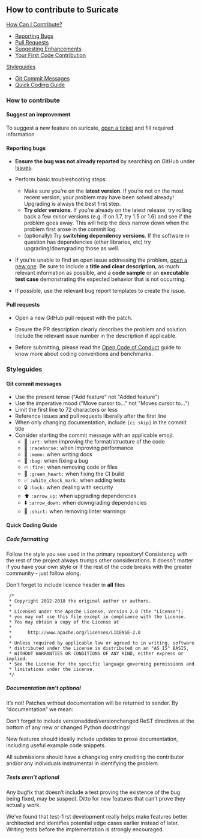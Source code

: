 ## How to contribute to Suricate

[How Can I Contribute?](#how-to-contribute)

- [Reporting Bugs](#reporting-bugs)
- [Pull Requests](#pull-requests)
- [Suggesting Enhancements](#suggesting-enhancements)
- [Your First Code Contribution](#your-first-code-contribution)

[Styleguides](#styleguides)

- [Git Commit Messages](#git-commit-messages)
- [Quick Coding Guide](#quick-coding-guide)

### How to contribute

#### Suggest an improvement

To suggest a new feature on suricate, [open a ticket](https://github.com/suricate-io/suricate/issues/new?template=improvement.md) and fill required information

#### Reporting bugs

- **Ensure the bug was not already reported** by searching on GitHub under [Issues](https://github.com/suricate-io/suricate/issues).

- Perform basic troubleshooting steps:

  - Make sure you’re on the **latest version**. If you’re not on the most recent version, your problem may have been solved already! Upgrading is always the best first step.
  - **Try older versions**. If you’re already on the latest release, try rolling back a few minor versions (e.g. if on 1.7, try 1.5 or 1.6) and see if the problem goes away. This will help the devs narrow down when the problem first arose in the commit log.
  - (optionally) Try **switching dependency versions**. If the software in question has dependencies (other libraries, etc) try upgrading/downgrading those as well.

- If you're unable to find an open issue addressing the problem, [open a new one](https://github.com/suricate-io/suricate/issues/new?template=bug.md). Be sure to include a **title and clear description**, as much relevant information as possible, and a **code sample** or an **executable test case** demonstrating the expected behavior that is not occurring.

- If possible, use the relevant bug report templates to create the issue.

#### Pull requests

- Open a new GitHub pull request with the patch.

- Ensure the PR description clearly describes the problem and solution. Include the relevant issue number in the description if applicable.

- Before submitting, please read the [Open Code of Conduct](http://todogroup.org/opencodeofconduct/) guide to know more about coding conventions and benchmarks.

### Styleguides

#### Git commit messages

- Use the present tense ("Add feature" not "Added feature")
- Use the imperative mood ("Move cursor to..." not "Moves cursor to...")
- Limit the first line to 72 characters or less
- Reference issues and pull requests liberally after the first line
- When only changing documentation, include `[ci skip]` in the commit title
- Consider starting the commit message with an applicable emoji:
  - :art: `:art:` when improving the format/structure of the code
  - :racehorse: `:racehorse:` when improving performance
  - :memo: `:memo:` when writing docs
  - :bug: `:bug:` when fixing a bug
  - :fire: `:fire:` when removing code or files
  - :green_heart: `:green_heart:` when fixing the CI build
  - :white_check_mark: `:white_check_mark:` when adding tests
  - :lock: `:lock:` when dealing with security
  - :arrow_up: `:arrow_up:` when upgrading dependencies
  - :arrow_down: `:arrow_down:` when downgrading dependencies
  - :shirt: `:shirt:` when removing linter warnings

#### Quick Coding Guide

##### Code formatting

Follow the style you see used in the primary repository! Consistency with the rest of the project always trumps other considerations. It doesn’t matter if you have your own style or if the rest of the code breaks with the greater community - just follow along.

Don't forget to include licence header in **all** files

```
 /*
 * Copyright 2012-2018 the original author or authors.
 *
 * Licensed under the Apache License, Version 2.0 (the "License");
 * you may not use this file except in compliance with the License.
 * You may obtain a copy of the License at
 *
 *      http://www.apache.org/licenses/LICENSE-2.0
 *
 * Unless required by applicable law or agreed to in writing, software
 * distributed under the License is distributed on an "AS IS" BASIS,
 * WITHOUT WARRANTIES OR CONDITIONS OF ANY KIND, either express or implied.
 * See the License for the specific language governing permissions and
 * limitations under the License.
 */
```

##### Documentation isn’t optional

It’s not! Patches without documentation will be returned to sender. By “documentation” we mean:

Don’t forget to include versionadded/versionchanged ReST directives at the bottom of any new or changed Python docstrings!

New features should ideally include updates to prose documentation, including useful example code snippets.

All submissions should have a changelog entry crediting the contributor and/or any individuals instrumental in identifying the problem.

##### Tests aren’t optional

Any bugfix that doesn’t include a test proving the existence of the bug being fixed, may be suspect. Ditto for new features that can’t prove they actually work.

We’ve found that test-first development really helps make features better architected and identifies potential edge cases earlier instead of later. Writing tests before the implementation is strongly encouraged.
